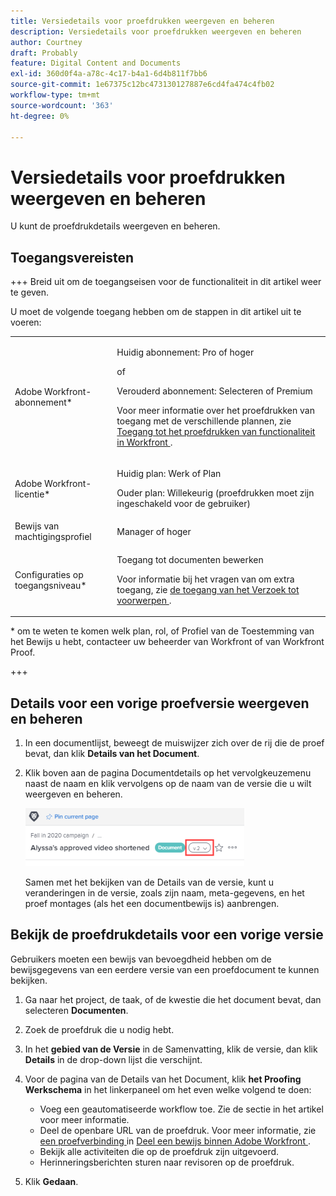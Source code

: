```yaml
---
title: Versiedetails voor proefdrukken weergeven en beheren
description: Versiedetails voor proefdrukken weergeven en beheren
author: Courtney
draft: Probably
feature: Digital Content and Documents
exl-id: 360d0f4a-a78c-4c17-b4a1-6d4b811f7bb6
source-git-commit: 1e67375c12bc473130127887e6cd4fa474c4fb02
workflow-type: tm+mt
source-wordcount: '363'
ht-degree: 0%

---
```


# Versiedetails voor proefdrukken weergeven en beheren

U kunt de proefdrukdetails weergeven en beheren.

## Toegangsvereisten

+++ Breid uit om de toegangseisen voor de functionaliteit in dit artikel weer te geven.

U moet de volgende toegang hebben om de stappen in dit artikel uit te voeren:

<table style="table-layout:auto"> 
 <col> 
 <col> 
 <tbody> 
  <tr> 
   <td role="rowheader">Adobe Workfront-abonnement*</td> 
   <td> <p>Huidig abonnement: Pro of hoger</p> <p>of</p> <p>Verouderd abonnement: Selecteren of Premium</p> <p>Voor meer informatie over het proefdrukken van toegang met de verschillende plannen, zie <a href="/help/quicksilver/administration-and-setup/manage-workfront/configure-proofing/access-to-proofing-functionality.md" class="MCXref xref"> Toegang tot het proefdrukken van functionaliteit in Workfront </a>.</p> </td> 
  </tr> 
  <tr> 
   <td role="rowheader">Adobe Workfront-licentie*</td> 
   <td> <p>Huidig plan: Werk of Plan</p> <p>Ouder plan: Willekeurig (proefdrukken moet zijn ingeschakeld voor de gebruiker)</p> </td> 
  </tr> 
  <tr> 
   <td role="rowheader">Bewijs van machtigingsprofiel </td> 
   <td>Manager of hoger</td> 
  </tr> 
  <tr> 
   <td role="rowheader">Configuraties op toegangsniveau*</td> 
   <td> <p>Toegang tot documenten bewerken</p> <p>Voor informatie bij het vragen van om extra toegang, zie <a href="../../../../workfront-basics/grant-and-request-access-to-objects/request-access.md" class="MCXref xref"> de toegang van het Verzoek tot voorwerpen </a>.</p> </td> 
  </tr> 
 </tbody> 
</table>

&#42; om te weten te komen welk plan, rol, of Profiel van de Toestemming van het Bewijs u hebt, contacteer uw beheerder van Workfront of van Workfront Proof.

+++

## Details voor een vorige proefversie weergeven en beheren

1. In een documentlijst, beweegt de muiswijzer zich over de rij die de proef bevat, dan klik **Details van het Document**.
1. Klik boven aan de pagina Documentdetails op het vervolgkeuzemenu naast de naam en klik vervolgens op de naam van de versie die u wilt weergeven en beheren.

   ![ drop-down van de Versie ](assets/version-drop-dn-doc-dtls-nwe-350x93.png)

   Samen met het bekijken van de Details van de versie, kunt u veranderingen in de versie, zoals zijn naam, meta-gegevens, en het proef montages (als het een documentbewijs is) aanbrengen.

## Bekijk de proefdrukdetails voor een vorige versie

Gebruikers moeten een bewijs van bevoegdheid hebben om de bewijsgegevens van een eerdere versie van een proefdocument te kunnen bekijken.

1. Ga naar het project, de taak, of de kwestie die het document bevat, dan selecteren **Documenten**.
1. Zoek de proefdruk die u nodig hebt.
1. In het **gebied van de Versie** in de Samenvatting, klik de versie, dan klik **Details** in de drop-down lijst die verschijnt.

1. Voor de pagina van de Details van het Document, klik **het Proofing Werkschema** in het linkerpaneel om het even welke volgend te doen:

   * Voeg een geautomatiseerde workflow toe. Zie de sectie in het artikel voor meer informatie.
   * Deel de openbare URL van de proefdruk. Voor meer informatie, zie [ een proefverbinding ](../../../../review-and-approve-work/proofing/managing-proofs-within-workfront/share-a-proof-in-workfront.md#share) in [ Deel een bewijs binnen Adobe Workfront ](../../../../review-and-approve-work/proofing/managing-proofs-within-workfront/share-a-proof-in-workfront.md).
   * Bekijk alle activiteiten die op de proefdruk zijn uitgevoerd.
   * Herinneringsberichten sturen naar revisoren op de proefdruk.

1. Klik **Gedaan**.
